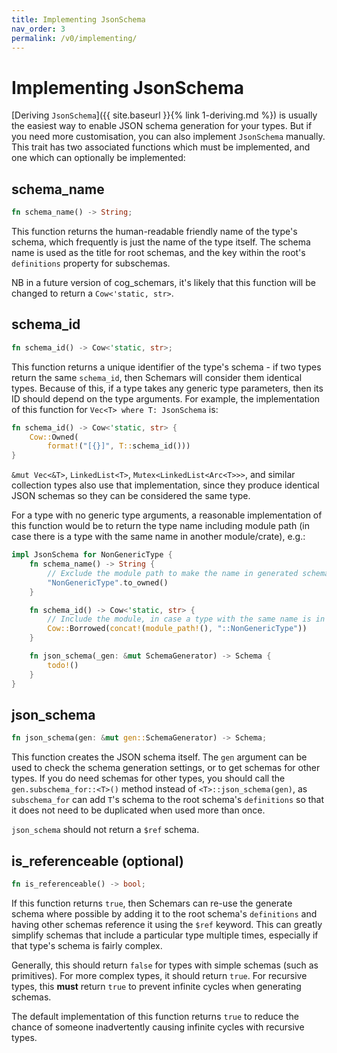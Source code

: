 ```yaml
---
title: Implementing JsonSchema
nav_order: 3
permalink: /v0/implementing/
---
```


# Implementing JsonSchema

[Deriving `JsonSchema`]({{ site.baseurl }}{% link 1-deriving.md %}) is usually the easiest way to enable JSON schema generation for your types. But if you need more customisation, you can also implement `JsonSchema` manually. This trait has two associated functions which must be implemented, and one which can optionally be implemented:

## schema_name

```rust
fn schema_name() -> String;
```

This function returns the human-readable friendly name of the type's schema, which frequently is just the name of the type itself. The schema name is used as the title for root schemas, and the key within the root's `definitions` property for subschemas.

NB in a future version of cog_schemars, it's likely that this function will be changed to return a `Cow<'static, str>`.

## schema_id

```rust
fn schema_id() -> Cow<'static, str>;
```

This function returns a unique identifier of the type's schema - if two types return the same `schema_id`, then Schemars will consider them identical types. Because of this, if a type takes any generic type parameters, then its ID should depend on the type arguments. For example, the implementation of this function for `Vec<T> where T: JsonSchema` is:

```rust
fn schema_id() -> Cow<'static, str> {
    Cow::Owned(
        format!("[{}]", T::schema_id()))
}
```

`&mut Vec<&T>`, `LinkedList<T>`, `Mutex<LinkedList<Arc<T>>>`, and similar collection types also use that implementation, since they produce identical JSON schemas so they can be considered the same type.

For a type with no generic type arguments, a reasonable implementation of this function would be to return the type name including module path (in case there is a type with the same name in another module/crate), e.g.:

```rust
impl JsonSchema for NonGenericType {
    fn schema_name() -> String {
        // Exclude the module path to make the name in generated schemas clearer.
        "NonGenericType".to_owned()
    }

    fn schema_id() -> Cow<'static, str> {
        // Include the module, in case a type with the same name is in another module/crate
        Cow::Borrowed(concat!(module_path!(), "::NonGenericType"))
    }

    fn json_schema(_gen: &mut SchemaGenerator) -> Schema {
        todo!()
    }
}
```

## json_schema

```rust
fn json_schema(gen: &mut gen::SchemaGenerator) -> Schema;
```

This function creates the JSON schema itself. The `gen` argument can be used to check the schema generation settings, or to get schemas for other types. If you do need schemas for other types, you should call the `gen.subschema_for::<T>()` method instead of `<T>::json_schema(gen)`, as `subschema_for` can add `T`'s schema to the root schema's `definitions` so that it does not need to be duplicated when used more than once.

`json_schema` should not return a `$ref` schema.

## is_referenceable (optional)

```rust
fn is_referenceable() -> bool;
```

If this function returns `true`, then Schemars can re-use the generate schema where possible by adding it to the root schema's `definitions` and having other schemas reference it using the `$ref` keyword. This can greatly simplify schemas that include a particular type multiple times, especially if that type's schema is fairly complex.

Generally, this should return `false` for types with simple schemas (such as primitives). For more complex types, it should return `true`. For recursive types, this **must** return `true` to prevent infinite cycles when generating schemas.

The default implementation of this function returns `true` to reduce the chance of someone inadvertently causing infinite cycles with recursive types.
